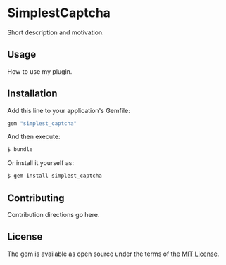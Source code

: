 # SimplestCaptcha
Short description and motivation.

## Usage
How to use my plugin.

## Installation
Add this line to your application's Gemfile:

```ruby
gem "simplest_captcha"
```

And then execute:
```bash
$ bundle
```

Or install it yourself as:
```bash
$ gem install simplest_captcha
```

## Contributing
Contribution directions go here.

## License
The gem is available as open source under the terms of the [MIT License](https://opensource.org/licenses/MIT).
